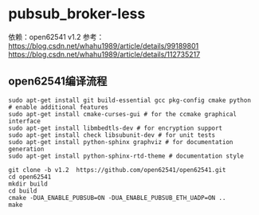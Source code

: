 # pubsub_broker-less

依赖：open62541 v1.2
参考：https://blog.csdn.net/whahu1989/article/details/99189801
https://blog.csdn.net/whahu1989/article/details/112735217

## open62541编译流程

```
sudo apt-get install git build-essential gcc pkg-config cmake python
# enable additional features
sudo apt-get install cmake-curses-gui # for the ccmake graphical interface
sudo apt-get install libmbedtls-dev # for encryption support
sudo apt-get install check libsubunit-dev # for unit tests
sudo apt-get install python-sphinx graphviz # for documentation generation
sudo apt-get install python-sphinx-rtd-theme # documentation style

git clone -b v1.2  https://github.com/open62541/open62541.git
cd open62541
mkdir build
cd build
cmake -DUA_ENABLE_PUBSUB=ON -DUA_ENABLE_PUBSUB_ETH_UADP=ON ..
make
```


